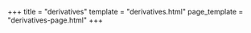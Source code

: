 +++
title = "derivatives"
template = "derivatives.html"
page_template = "derivatives-page.html"
+++

